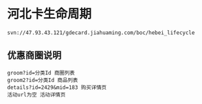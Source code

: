 # 河北卡生命周期
    svn://47.93.43.121/gdecard.jiahuaming.com/boc/hebei_lifecycle
## 优惠商圈说明
    groom?id=分类Id 商圈列表
    groom2?id=分类Id 商品列表
    details?id=2429&mid=183 购买详情页
    活动url为空 活动详情页